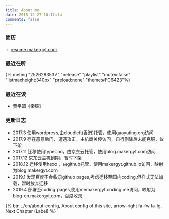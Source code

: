 ```yaml
---
title: About me
date: 2018-12-27 10:17:14
comments: false
---
```

### 简历
☞ [resume.makergyt.com](https://resume.makergyt.com)
### 最近在听
{% meting "2526283537" "netease" "playlist" "mutex:false" "listmaxheight:340px" "preload:none" "theme:#FC6423"%}
### 最近在读
- 贾平凹《秦腔》

### 更新日志
- 2017.3 使用wordpress,由cloudleft(香港)托管，使用gaoyuting.org访问
 - 2017.9 存在恶意后门，遭遇攻击，主机商关停访问，自行删除后未能克服，故下架
- 2017.11 迁移使用typecho，由京东云托管，使用blog.makergyt.com访问
 - 2017.12 京东云主机到期，暂时下架
- 2018.12 迁移使用hexo ，由github托管，使用makergyt.github.io访问，映射为blog.makergyt.com
 - 2019.1 发现百度不会收录github pages,考虑迁移至国内coding,但样式无法加载，暂时放弃迁移
 - 2019.4 部署至coding pages,使用memakergyt.coding.me访问，映射为blog-cn.makergyt.com，百度收录
<div class="text-center">{% btn ../en/about-config, About config of this site, arrow-right fa-fw fa-lg, Next Chapter (Label) %}</div>